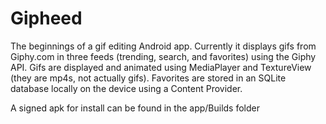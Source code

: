 # Gipheed

The beginnings of a gif editing Android app. Currently it displays gifs from Giphy.com in three feeds (trending, search, and favorites) 
using the Giphy API. Gifs are displayed and animated using MediaPlayer and TextureView (they are mp4s, not actually gifs). Favorites are stored in an SQLite database locally on the device using a Content Provider.

A signed apk for install can be found in the app/Builds folder
